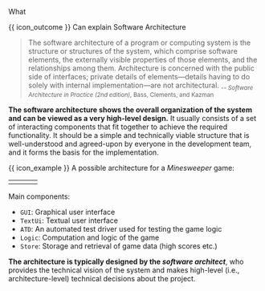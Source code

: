<span id="title">What</span>

<span id="prereqs"></span>

<span id="outcomes">{{ icon_outcome }} Can explain Software Architecture</span>

<div id="body">

> The software architecture of a program or computing system is the structure or structures of the system, which comprise software elements, the externally visible properties of those elements, and the relationships among them. Architecture is concerned with the public side of interfaces; private details of elements—details having to do solely with internal implementation—are not architectural.
> <sub>-- _Software Architecture in Practice (2nd edition)_, Bass, Clements, and Kazman</sub>

**The software architecture shows the overall organization of the system and can be viewed as a very high-level design.** It usually consists of a set of interacting components that fit together to achieve the required functionality. It should be a simple and technically viable structure that is well-understood and agreed-upon by everyone in the development team, and it forms the basis for the implementation.

<box>

{{ icon_example }} A possible architecture for a _Minesweeper_ game:

<table>
<tbody>
<tr>
<td><pic eager src="{{baseUrl}}/architecture/introduction/what/images/minesweeper.png" height="220" /></td>
<td width="10px"></td>
<td><pic eager src="{{baseUrl}}/architecture/introduction/what/images/minesweeperArchitecture.png" height="160" /></td>
</tr>
</tbody>
</table>
<p/>

Main components:
* `GUI`: Graphical user interface
* `TextUi`: Textual user interface
* `ATD`: An automated test driver used for testing the game logic
* `Logic`: Computation and logic of the game
* `Store`: Storage and retrieval of game data (high scores etc.)

</box>

**The architecture is typically designed by the _software architect_**, who provides the technical vision of the system and makes high-level (i.e., architecture-level) technical decisions about the project.


<!-- TODO:
The logical view (satisfying the functional requirements) vs. the process view (concurrency issues) vs. the physical view (distribution issues) vs. the development view (how the design is broken down into implementation units with explicit representation of the dependencies among the units). -->

</div>

<div id="extras">
<include src="exercisesPanel.md" boilerplate/>
</div>
